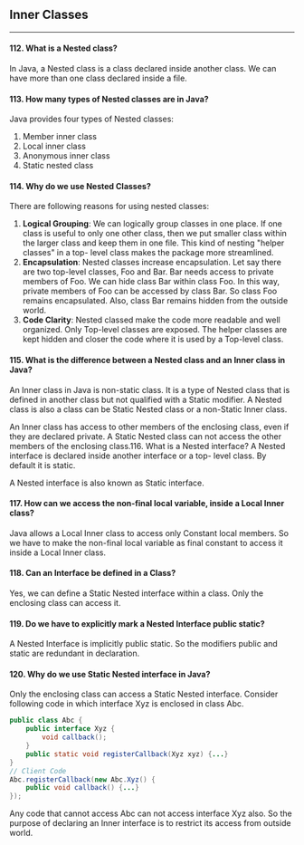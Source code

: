 ## Inner Classes
************
#### 112. What is a Nested class?
In Java, a Nested class is a class declared inside another class. We can have more than one class declared inside a file.
#### 113. How many types of Nested classes are in Java?
Java provides four types of Nested classes:
1. Member inner class
2. Local inner class
3. Anonymous inner class
4. Static nested class

#### 114. Why do we use Nested Classes?
There are following reasons for using nested classes:
1. **Logical Grouping**: We can logically group classes in one
place. If one class is useful to only one other class, then
we put smaller class within the larger class and keep them
in one file. This kind of nesting "helper classes" in a top-
level class makes the package more streamlined.
2. **Encapsulation**: Nested classes increase encapsulation. Let
say there are two top-level classes, Foo and Bar. Bar
needs access to private members of Foo. We can hide
class Bar within class Foo. In this way, private members
of Foo can be accessed by class Bar. So class Foo remains
encapsulated. Also, class Bar remains hidden from the
outside world.
3. **Code Clarity**: Nested classed make the code more
readable and well organized. Only Top-level classes are
exposed. The helper classes are kept hidden and closer the
code where it is used by a Top-level class.
#### 115. What is the difference between a Nested class and an Inner class in Java?
An Inner class in Java is non-static class. It is a type of Nested class that is defined in another class but not qualified with a Static modifier. A Nested class is also a class can be Static Nested class or a non-Static Inner class.

An Inner class has access to other members of the enclosing class,
even if they are declared private. A Static Nested class can not
access the other members of the enclosing class.116. What is a Nested interface?
A Nested interface is declared inside another interface or a top-
level class. By default it is static.

A Nested interface is also known as Static interface.
####  117. How can we access the non-final local variable, inside a Local Inner class?
Java allows a Local Inner class to access only Constant local members. So we have to make the non-final local variable as final constant to access it inside a Local Inner class.
#### 118. Can an Interface be defined in a Class?
Yes, we can define a Static Nested interface within a class. Only the enclosing class can access it.
#### 119. Do we have to explicitly mark a Nested Interface public static?
A Nested Interface is implicitly public static. So the modifiers public and static are redundant in declaration.
#### 120. Why do we use Static Nested interface in Java?
Only the enclosing class can access a Static Nested interface.
Consider following code in which interface Xyz is enclosed in class Abc.
```java
public class Abc {
    public interface Xyz {
        void callback();
    }
    public static void registerCallback(Xyz xyz) {...}
}
// Client Code
Abc.registerCallback(new Abc.Xyz() {
    public void callback() {...}
});
```
Any code that cannot access Abc can not access interface Xyz also. So the purpose of declaring an Inner interface is to restrict its access from outside world.